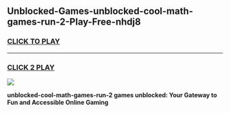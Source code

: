 
## Unblocked-Games-unblocked-cool-math-games-run-2-Play-Free-nhdj8
<h3>
<a href="https://premium76.site?title=unblocked-cool-math-games-run-2&ref=18A1">CLICK TO PLAY</a></h3>
<hr>

<h3>
<a href="https://premium76.site?title=unblocked-cool-math-games-run-2&ref=18A1">CLICK 2 PLAY</a>
  
</h3>

<a href="https://premium76.site?title=unblocked-cool-math-games-run-2&ref=18A1"><img src="https://clearcache.store/games.png"></a>


**unblocked-cool-math-games-run-2 games unblocked: Your Gateway to Fun and Accessible Online Gaming**
